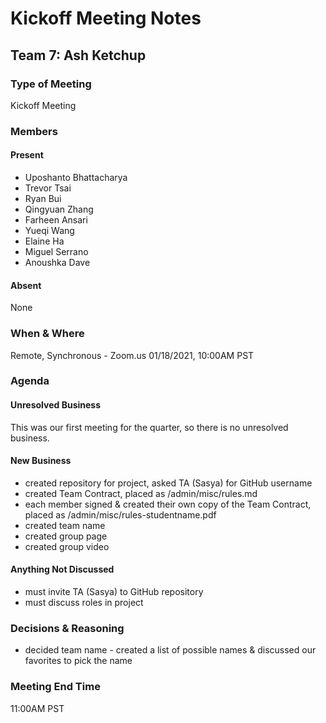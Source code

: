 # Kickoff Meeting Notes

## Team 7: Ash Ketchup

### Type of Meeting
Kickoff Meeting

### Members

#### Present
- Uposhanto Bhattacharya 
- Trevor Tsai 
- Ryan Bui 
- Qingyuan Zhang
- Farheen Ansari 
- Yueqi Wang
- Elaine Ha
- Miguel Serrano
- Anoushka Dave 

#### Absent 
None

### When & Where 
Remote, Synchronous - Zoom.us
01/18/2021, 10:00AM PST

### Agenda

#### Unresolved Business
This was our first meeting for the quarter, so there is no unresolved business.

#### New Business
- created repository for project, asked TA (Sasya) for GitHub username
- created Team Contract, placed as /admin/misc/rules.md
- each member signed & created their own copy of the Team Contract, placed as /admin/misc/rules-studentname.pdf
- created team name
- created group page
- created group video

#### Anything Not Discussed
- must invite TA (Sasya) to GitHub repository
- must discuss roles in project

### Decisions & Reasoning
- decided team name - created a list of possible names & discussed our favorites to pick the name

### Meeting End Time
11:00AM PST
